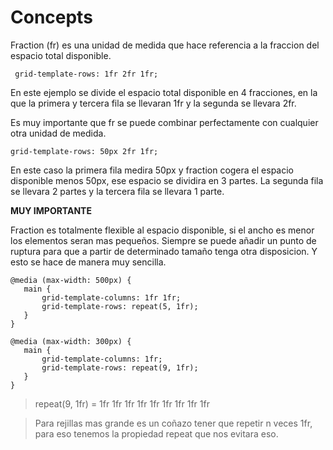 # Concepts

Fraction (fr) es una unidad de medida que hace referencia a la fraccion del espacio total disponible. 

```
 grid-template-rows: 1fr 2fr 1fr;

 ```

 En este ejemplo se divide el espacio total disponible en 4 fracciones, en la que la primera y tercera fila se llevaran 1fr y la segunda se llevara 2fr.

 Es muy importante que fr se puede combinar perfectamente con cualquier otra unidad de medida.

 ```
 grid-template-rows: 50px 2fr 1fr;

 ```

 En este caso la primera fila medira 50px y fraction cogera el espacio disponible menos 50px, ese espacio se dividira en 3 partes. La segunda fila se llevara 2 partes y la tercera fila se llevara 1 parte.

 **MUY IMPORTANTE**

 Fraction es totalmente flexible al espacio disponible, si el ancho es menor los elementos seran mas pequeños. Siempre se puede añadir un punto de ruptura para que a partir de determinado tamaño tenga otra disposicion. Y esto se hace de manera muy sencilla.

 ```
 @media (max-width: 500px) {
    main {
        grid-template-columns: 1fr 1fr;
        grid-template-rows: repeat(5, 1fr);
    }
}

@media (max-width: 300px) {
    main {
        grid-template-columns: 1fr;
        grid-template-rows: repeat(9, 1fr);
    }
}
```

> repeat(9, 1fr) = 1fr 1fr 1fr 1fr 1fr 1fr 1fr 1fr 1fr

> Para rejillas mas grande es un coñazo tener que repetir n veces 1fr, para eso tenemos la propiedad repeat que nos evitara eso. 